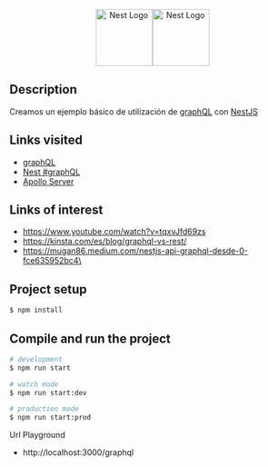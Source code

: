 <p align="center">
  <image src="https://nestjs.com/img/logo-small.svg" width="100" alt="Nest Logo"><image src="https://graphql.org/_next/static/media/logo.ad338028.svg" width="100" alt="Nest Logo" />
</p>

## Description

Creamos un ejemplo básico de utilización de [graphQL](https://graphql.org/) con [NestJS](https://github.com/nestjs/nest)

## Links visited

- [graphQL](https://graphql.org/)
- [Nest #graphQL](https://docs.nestjs.com/graphql/quick-start)
- [Apollo Server](https://www.apollographql.com/docs)

## Links of interest

- https://www.youtube.com/watch?v=tqxvJfd69zs
- https://kinsta.com/es/blog/graphql-vs-rest/
- https://mugan86.medium.com/nestjs-api-graphql-desde-0-fce635952bc4\

## Project setup

```bash
$ npm install
```

## Compile and run the project

```bash
# development
$ npm run start

# watch mode
$ npm run start:dev

# production mode
$ npm run start:prod
```

Url Playground
- http://localhost:3000/graphql
